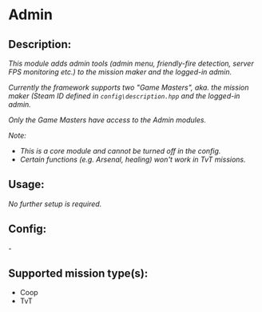 # Admin
## Description:
_This module adds admin tools (admin menu, friendly-fire detection, server FPS monitoring etc.) to the mission maker and the logged-in admin._

_Currently the framework supports two "Game Masters", aka. the mission maker (Steam ID defined in `config\description.hpp` and the logged-in admin._

_Only the Game Masters have access to the Admin modules._

_Note:_
 - _This is a core module and cannot be turned off in the config._
 - _Certain functions (e.g. Arsenal, healing) won't work in TvT missions._

## Usage:
_No further setup is required._

## Config:
\-

## Supported mission type(s):
 - Coop
 - TvT
